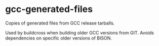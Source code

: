 # gcc-generated-files
Copies of generated files from GCC release tarballs.

Used by buildcross when building older GCC versions from GIT. Avoids dependencies on specific older versions of BISON.
